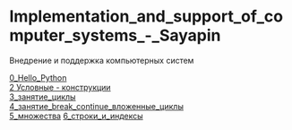 # Implementation_and_support_of_computer_systems_-_Sayapin
Внедрение и поддержка компьютерных систем

[0_Hello_Python](https://colab.research.google.com/drive/1qPVPABvoBtMlVDxgcE_tjkCirA0Vf_wk?usp=sharing) </br>
[2 Условные - конструкции](https://colab.research.google.com/drive/1gIh49MhXzLDBruVlbHzEdpGWwQNs9p2j?usp=sharing) </br>
[3_занятие_циклы](https://colab.research.google.com/drive/1MWKsp4OLj3ZVFTXIUgrRrdThBt2X6r04?usp=sharing) </br>
[4_занятие_break_continue_вложенные_циклы](https://colab.research.google.com/drive/1wZSQRtWmFS5paI2xqYqGlBc3lnCawj41?usp=sharing)</br>
[5_множества](https://colab.research.google.com/drive/1-LaoUOCreRVTGLgh5AK-yW5nssl0FVhv?usp=sharing)
[6_строки_и_индексы](https://colab.research.google.com/drive/1FgRYifF0W0M5Mj3oP2mu6Ex6zKL8oTL8?usp=sharing)
